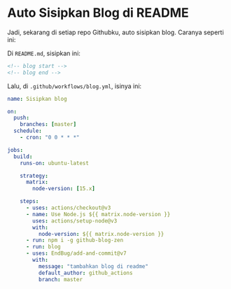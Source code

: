 # Auto Sisipkan Blog di README

Jadi, sekarang di setiap repo Githubku, auto sisipkan blog. Caranya seperti ini:

Di `README.md`, sisipkan ini:

```html
<!-- blog start -->
<!-- blog end -->
```

Lalu, di `.github/workflows/blog.yml`, isinya ini:

```yaml
name: Sisipkan blog

on:
  push:
    branches: [master]
  schedule:
    - cron: "0 0 * * *"

jobs:
  build:
    runs-on: ubuntu-latest

    strategy:
      matrix:
        node-version: [15.x]

    steps:
      - uses: actions/checkout@v3
      - name: Use Node.js ${{ matrix.node-version }}
        uses: actions/setup-node@v3
        with:
          node-version: ${{ matrix.node-version }}
      - run: npm i -g github-blog-zen
      - run: blog
      - uses: EndBug/add-and-commit@v7
        with:
          message: "tambahkan blog di readme"
          default_author: github_actions
          branch: master
```
